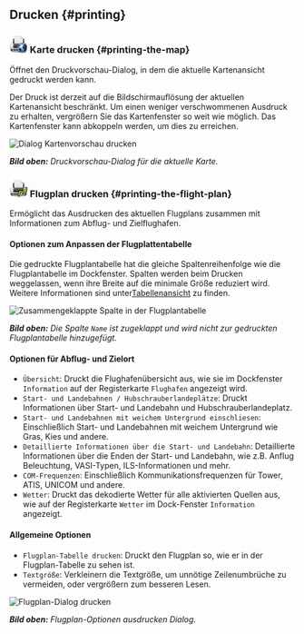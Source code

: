 ## Drucken {#printing}

### ![Print Map](../images/icons/printmap.png "Print Map") Karte drucken {#printing-the-map}

Öffnet den Druckvorschau-Dialog, in dem die aktuelle Kartenansicht gedruckt werden kann.

Der Druck ist derzeit auf die Bildschirmauflösung der aktuellen Kartenansicht beschränkt. Um einen weniger verschwommenen Ausdruck zu erhalten, vergrößern Sie das Kartenfenster so weit wie möglich. Das Kartenfenster kann abkoppeln werden, um dies zu erreichen.

![Dialog Kartenvorschau drucken](.../images/printmap.jpg "Dialog Kartenvorschau drucken")

_**Bild oben:** Druckvorschau-Dialog für die aktuelle Karte._

### ![Print Flight Plan](../images/icons/printflightplan.png "Print Flight Plan") Flugplan drucken {#printing-the-flight-plan}

Ermöglicht das Ausdrucken des aktuellen Flugplans zusammen mit Informationen zum Abflug- und Zielflughafen.

#### Optionen zum Anpassen der Flugplattentabelle

Die gedruckte Flugplantabelle hat die gleiche Spaltenreihenfolge wie die Flugplantabelle im Dockfenster. Spalten werden beim Drucken weggelassen, wenn ihre Breite auf die minimale Größe reduziert wird. Weitere Informationen sind unter[Tabellenansicht](SEARCH.md#table-view) zu finden.

![Zusammengeklappte Spalte in der Flugplantabelle](.../images/collapsedcolumn.png)

_**Bild oben:** Die Spalte _`Name`_ ist zugeklappt und wird nicht zur gedruckten Flugplantabelle hinzugefügt._

#### Optionen für Abflug- und Zielort

* `Übersicht`: Druckt die Flughafenübersicht aus, wie sie im Dockfenster `Information` auf der Registerkarte `Flughafen` angezeigt wird.
* `Start- und Landebahnen / Hubschrauberlandeplätze`: Druckt Informationen über Start- und Landebahn und Hubschrauberlandeplatz.
* `Start- und Landebahnen mit weichem Untergrund einschliesen`: Einschließlich Start- und Landebahnen mit weichem Untergrund wie Gras,
  Kies und andere.
* `Detaillierte Informationen über die Start- und Landebahn`: Detaillierte Informationen über die Enden der Start- und Landebahn, wie z.B. Anflug
  Beleuchtung, VASI-Typen, ILS-Informationen und mehr.
* `COM-Frequenzen`: Einschließlich Kommunikationsfrequenzen für Tower, ATIS, UNICOM und andere.
* `Wetter`: Druckt das dekodierte Wetter für alle aktivierten Quellen aus, wie auf der Registerkarte `Wetter` im Dock-Fenster `Information` angezeigt.

#### Allgemeine Optionen

* `Flugplan-Tabelle drucken`: Druckt den Flugplan so, wie er in der Flugplan-Tabelle zu sehen ist.
* `Textgröße`: Verkleinern die Textgröße, um unnötige Zeilenumbrüche zu vermeiden, oder vergrößern zum besseren Lesen.

![Flugplan-Dialog drucken](.../images/printfp.jpg "Flugplan-Dialog drucken")

_**Bild oben:** Flugplan-Optionen ausdrucken Dialog._

